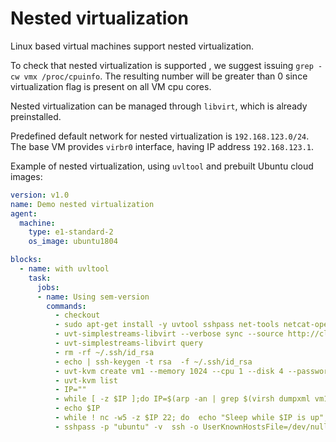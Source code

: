 # Nested virtualization

Linux based virtual machines support nested virtualization.

To check that nested virtualization is supported , we suggest
issuing `grep -cw vmx /proc/cpuinfo`. The resulting number 
will be greater than 0 since virtualization flag is present 
on all VM cpu cores.

Nested virtualization can be managed through `libvirt`, 
which is already preinstalled.

Predefined default network for nested virtualization is `192.168.123.0/24`.
The base VM provides `virbr0` interface, having IP address `192.168.123.1`.

Example of nested virtualization, using `uvltool` and prebuilt 
Ubuntu cloud images:

``` yaml
version: v1.0
name: Demo nested virtualization
agent:
  machine:
    type: e1-standard-2
    os_image: ubuntu1804

blocks:
  - name: with uvltool
    task:
      jobs:
      - name: Using sem-version
        commands:
          - checkout
          - sudo apt-get install -y uvtool sshpass net-tools netcat-openbsd
          - uvt-simplestreams-libvirt --verbose sync --source http://cloud-images.ubuntu.com/daily release=focal arch=amd64
          - uvt-simplestreams-libvirt query
          - rm -rf ~/.ssh/id_rsa
          - echo | ssh-keygen -t rsa  -f ~/.ssh/id_rsa
          - uvt-kvm create vm1 --memory 1024 --cpu 1 --disk 4 --password ubuntu --bridge virbr0
          - uvt-kvm list
          - IP=""
          - while [ -z $IP ];do IP=$(arp -an | grep $(virsh dumpxml vm1| grep "mac address" | cut -d"'" -f2)|cut -d"(" -f2|cut -d")" -f1);done
          - echo $IP
          - while ! nc -w5 -z $IP 22; do  echo "Sleep while $IP is up";sleep 1; done
          - sshpass -p "ubuntu" -v  ssh -o UserKnownHostsFile=/dev/null -o StrictHostKeyChecking=no ubuntu@$IP -t 'uname -a'
```
